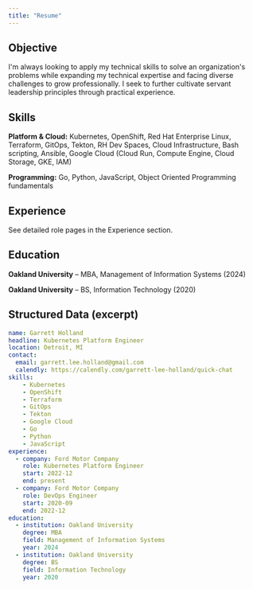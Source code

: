 ```yaml
---
title: "Resume"
---
```


## Objective

I'm always looking to apply my technical skills to solve an organization's problems while expanding my technical expertise and facing diverse challenges to grow professionally. I seek to further cultivate servant leadership principles through practical experience.

## Skills

**Platform & Cloud:** Kubernetes, OpenShift, Red Hat Enterprise Linux, Terraform, GitOps, Tekton, RH Dev Spaces, Cloud Infrastructure, Bash scripting, Ansible, Google Cloud (Cloud Run, Compute Engine, Cloud Storage, GKE, IAM)

**Programming:** Go, Python, JavaScript, Object Oriented Programming fundamentals

## Experience

See detailed role pages in the Experience section.

## Education

**Oakland University** – MBA, Management of Information Systems (2024)

**Oakland University** – BS, Information Technology (2020)

## Structured Data (excerpt)

```yaml
name: Garrett Holland
headline: Kubernetes Platform Engineer
location: Detroit, MI
contact:
  email: garrett.lee.holland@gmail.com
  calendly: https://calendly.com/garrett-lee-holland/quick-chat
skills:
    - Kubernetes
    - OpenShift
    - Terraform
    - GitOps
    - Tekton
    - Google Cloud
    - Go
    - Python
    - JavaScript
experience:
  - company: Ford Motor Company
    role: Kubernetes Platform Engineer
    start: 2022-12
    end: present
  - company: Ford Motor Company
    role: DevOps Engineer
    start: 2020-09
    end: 2022-12
education:
  - institution: Oakland University
    degree: MBA
    field: Management of Information Systems
    year: 2024
  - institution: Oakland University
    degree: BS
    field: Information Technology
    year: 2020
```
